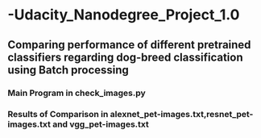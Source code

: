 # -Udacity_Nanodegree_Project_1.0
## Comparing performance of different pretrained classifiers regarding dog-breed classification using Batch processing
### Main Program in check_images.py
### Results of Comparison in alexnet_pet-images.txt,resnet_pet-images.txt and vgg_pet-images.txt
